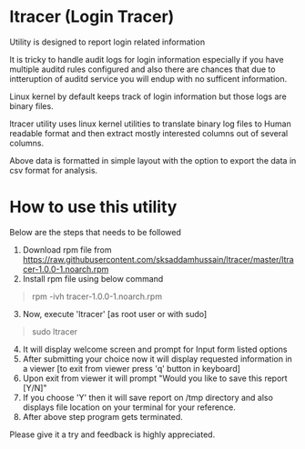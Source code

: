 # ltracer (Login Tracer)
Utility is designed to report login related information

It is tricky to handle audit logs for login information especially if you have multiple auditd rules configured and also there are chances that due to intteruption of auditd service you will endup with no sufficent information.

Linux kernel by default keeps track of login information but those logs are binary files.

ltracer utility uses linux kernel utilities to translate binary log files to Human readable format and then extract mostly interested columns out of several columns.

Above data is formatted in simple layout with the option to export the data in csv format for analysis.

# How to use this utility
Below are the steps that needs to be followed 
1. Download rpm file from https://raw.githubusercontent.com/sksaddamhussain/ltracer/master/ltracer-1.0.0-1.noarch.rpm
2. Install rpm file using below command
  > rpm -ivh tracer-1.0.0-1.noarch.rpm
3. Now, execute 'ltracer' [as root user or with sudo]
  > sudo ltracer
4. It will display welcome screen and prompt for Input form listed options
5. After submitting your choice now it will display requested information in a viewer [to exit from viewer press 'q' button in keyboard]
6. Upon exit from viewer it will prompt "Would you like to save this report [Y/N]"
7. If you choose 'Y' then it will save report on /tmp directory and also displays file location on your terminal for your reference.
8. After above step program gets terminated.

Please give it a try and feedback is highly appreciated.
